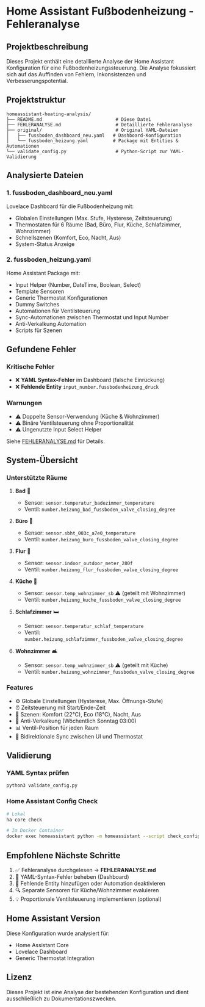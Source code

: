 # Home Assistant Fußbodenheizung - Fehleranalyse

## Projektbeschreibung

Dieses Projekt enthält eine detaillierte Analyse der Home Assistant Konfiguration für eine Fußbodenheizungssteuerung. Die Analyse fokussiert sich auf das Auffinden von Fehlern, Inkonsistenzen und Verbesserungspotential.

## Projektstruktur

```
homeassistant-heating-analysis/
├── README.md                           # Diese Datei
├── FEHLERANALYSE.md                    # Detaillierte Fehleranalyse
├── original/                           # Original YAML-Dateien
│   ├── fussboden_dashboard_neu.yaml   # Dashboard-Konfiguration
│   └── fussboden_heizung.yaml         # Package mit Entities & Automationen
└── validate_config.py                  # Python-Script zur YAML-Validierung
```

## Analysierte Dateien

### 1. fussboden_dashboard_neu.yaml
Lovelace Dashboard für die Fußbodenheizung mit:
- Globalen Einstellungen (Max. Stufe, Hysterese, Zeitsteuerung)
- Thermostaten für 6 Räume (Bad, Büro, Flur, Küche, Schlafzimmer, Wohnzimmer)
- Schnellszenen (Komfort, Eco, Nacht, Aus)
- System-Status Anzeige

### 2. fussboden_heizung.yaml
Home Assistant Package mit:
- Input Helper (Number, DateTime, Boolean, Select)
- Template Sensoren
- Generic Thermostat Konfigurationen
- Dummy Switches
- Automationen für Ventilsteuerung
- Sync-Automationen zwischen Thermostat und Input Number
- Anti-Verkalkung Automation
- Scripts für Szenen

## Gefundene Fehler

### Kritische Fehler
- ❌ **YAML Syntax-Fehler** im Dashboard (falsche Einrückung)
- ❌ **Fehlende Entity** `input_number.fussbodenheizung_druck`

### Warnungen
- ⚠️ Doppelte Sensor-Verwendung (Küche & Wohnzimmer)
- ⚠️ Binäre Ventilsteuerung ohne Proportionalität
- ⚠️ Ungenutzte Input Select Helper

Siehe [FEHLERANALYSE.md](./FEHLERANALYSE.md) für Details.

## System-Übersicht

### Unterstützte Räume
1. **Bad** 🚿
   - Sensor: `sensor.temperatur_badezimmer_temperature`
   - Ventil: `number.heizung_bad_fussboden_valve_closing_degree`

2. **Büro** 💼
   - Sensor: `sensor.sbht_003c_a7e0_temperature`
   - Ventil: `number.heizung_buro_fussboden_valve_closing_degree`

3. **Flur** 🚪
   - Sensor: `sensor.indoor_outdoor_meter_280f`
   - Ventil: `number.heizung_flur_fussboden_valve_closing_degree`

4. **Küche** 🍳
   - Sensor: `sensor.temp_wohnzimmer_sb` ⚠️ (geteilt mit Wohnzimmer)
   - Ventil: `number.heizung_kuche_fussboden_valve_closing_degree`

5. **Schlafzimmer** 🛏️
   - Sensor: `sensor.temperatur_schlaf_temperature`
   - Ventil: `number.heizung_schlafzimmer_fussboden_valve_closing_degree`

6. **Wohnzimmer** 🛋️
   - Sensor: `sensor.temp_wohnzimmer_sb` ⚠️ (geteilt mit Küche)
   - Ventil: `number.heizung_wohnzimmer_fussboden_valve_closing_degree`

### Features
- ⚙️ Globale Einstellungen (Hysterese, Max. Öffnungs-Stufe)
- ⏰ Zeitsteuerung mit Start/Ende-Zeit
- 🎯 Szenen: Komfort (22°C), Eco (18°C), Nacht, Aus
- 🔄 Anti-Verkalkung (Wöchentlich Sonntag 03:00)
- 📊 Ventil-Position für jeden Raum
- 🔁 Bidirektionale Sync zwischen UI und Thermostat

## Validierung

### YAML Syntax prüfen
```bash
python3 validate_config.py
```

### Home Assistant Config Check
```bash
# Lokal
ha core check

# Im Docker Container
docker exec homeassistant python -m homeassistant --script check_config -c /config
```

## Empfohlene Nächste Schritte

1. ✅ Fehleranalyse durchgelesen → **FEHLERANALYSE.md**
2. 🔧 YAML-Syntax-Fehler beheben (Dashboard)
3. 🔧 Fehlende Entity hinzufügen oder Automation deaktivieren
4. 🔍 Separate Sensoren für Küche/Wohnzimmer evaluieren
5. 💡 Proportionale Ventilsteuerung implementieren (optional)

## Home Assistant Version

Diese Konfiguration wurde analysiert für:
- Home Assistant Core
- Lovelace Dashboard
- Generic Thermostat Integration

## Lizenz

Dieses Projekt ist eine Analyse der bestehenden Konfiguration und dient ausschließlich zu Dokumentationszwecken.
